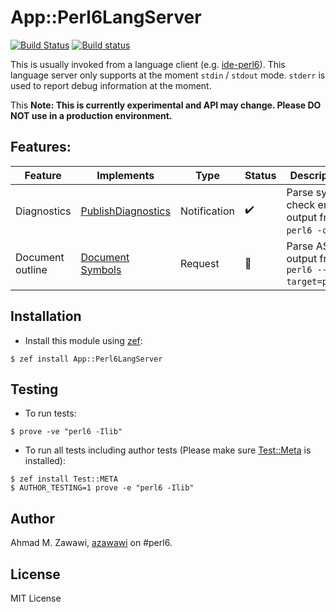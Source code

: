 # App::Perl6LangServer

 [![Build Status](https://travis-ci.org/azawawi/app-perl6langserver.svg?branch=master)](https://travis-ci.org/azawawi/app-perl6langserver) [![Build status](https://ci.appveyor.com/api/projects/status/github/azawawi/app-perl6langserver?svg=true)](https://ci.appveyor.com/project/azawawi/app-perl6langserver/branch/master)

This is usually invoked from a language client (e.g.
[ide-perl6](https://github.com/azawawi/ide-perl6)). This language server
only supports at the moment `stdin` / `stdout` mode. `stderr` is used to report debug information at the moment.

This 
**Note: This is currently experimental and API may change. Please DO NOT use in
a production environment.**

## Features:

|Feature|Implements|Type|Status|Description
|-|-|-|-|-|
|Diagnostics|[PublishDiagnostics](https://microsoft.github.io/language-server-protocol/specification#textDocument_publishDiagnostics)|Notification|:heavy_check_mark:|Parse syntax check errors output from `perl6 -c`.|
|Document outline|[Document Symbols](https://microsoft.github.io/language-server-protocol/specification#textDocument_documentSymbol)|Request|:construction:|Parse AST output from `perl6 --target=parse`.|

## Installation

- Install this module using [zef](https://github.com/ugexe/zef):

```
$ zef install App::Perl6LangServer
```

## Testing

- To run tests:
```
$ prove -ve "perl6 -Ilib"
```

- To run all tests including author tests (Please make sure
[Test::Meta](https://github.com/jonathanstowe/Test-META) is installed):
```
$ zef install Test::META
$ AUTHOR_TESTING=1 prove -e "perl6 -Ilib"
```

## Author

Ahmad M. Zawawi, [azawawi](https://github.com/azawawi/) on #perl6.

## License

MIT License
